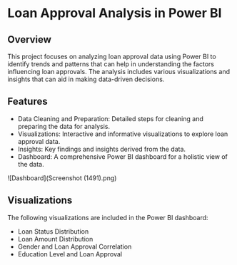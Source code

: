 # Loan Approval Analysis in Power BI
## Overview

This project focuses on analyzing loan approval data using Power BI to identify trends and patterns that can help in understanding the factors influencing loan approvals. The analysis includes various visualizations and insights that can aid in making data-driven decisions.

## Features
- Data Cleaning and Preparation: Detailed steps for cleaning and preparing the data for analysis.
- Visualizations: Interactive and informative visualizations to explore loan approval data.
- Insights: Key findings and insights derived from the data.
- Dashboard: A comprehensive Power BI dashboard for a holistic view of the data.

![Dashboard](Screenshot (1491).png)
    
## Visualizations

The following visualizations are included in the Power BI dashboard:
- Loan Status Distribution
- Loan Amount Distribution
- Gender and Loan Approval Correlation
- Education Level and Loan Approval 
